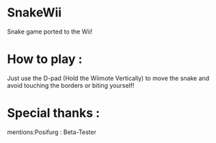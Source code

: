 # SnakeWii
 Snake game ported to the Wii!

# How to play : 

Just use the D-pad (Hold the Wiimote Vertically) to move the snake and avoid touching the borders or biting yourself!

# Special thanks : 

mentions:Posifurg : Beta-Tester
